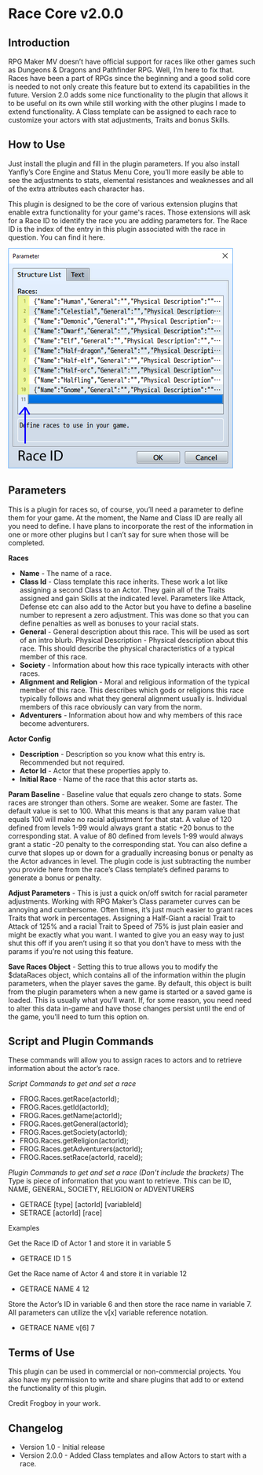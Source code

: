 # Race Core v2.0.0

## Introduction

RPG Maker MV doesn’t have official support for races like other games such as Dungeons & Dragons and Pathfinder RPG.  Well, I’m here to fix that.  Races have been a part of RPGs since the beginning and a good solid core is needed to not only create this feature but to extend its capabilities in the future.  Version 2.0 adds some nice functionality to the plugin that allows it to be useful on its own while still working with the other plugins I made to extend functionality.  A Class template can be assigned to each race to customize your actors with stat adjustments, Traits and bonus Skills.


## How to Use

Just install the plugin and fill in the plugin parameters.  If you also install Yanfly’s Core Engine and Status Menu Core, you’ll more easily be able to see the adjustments to stats, elemental resistances and weaknesses and all of the extra attributes each character has.

This plugin is designed to be the core of various extension plugins that enable extra functionality for your game's races.  Those extensions will ask for a Race ID to identify the race you are adding parameters for.  The Race ID is the index of the entry in this plugin associated with the race in question.  You can find it here.

![Race ID](img/raceId.png)

## Parameters

This is a plugin for races so, of course, you’ll need a parameter to define them for your game.  At the moment, the Name and Class ID are really all you need to define.  I have plans to incorporate the rest of the information in one or more other plugins but I can’t say for sure when those will be completed.

**Races** 
* **Name** - The name of a race.
* **Class Id** - Class template this race inherits.  These work a lot like assigning a second Class to an Actor.  They gain all of the Traits assigned and gain Skills at the indicated level.  Parameters like Attack, Defense etc can also add to the Actor but you have to define a baseline number to represent a zero adjustment.  This was done so that you can define penalties as well as bonuses to your racial stats.
* **General** - General description about this race.  This will be used as sort of an intro blurb.
Physical Description - Physical description about this race.  This should describe the physical characteristics of a typical member of this race.
* **Society** - Information about how this race typically interacts with other races.
* **Alignment and Religion** - Moral and religious information of the typical member of this race.  This describes which gods or religions this race typically follows and what they general alignment usually is.  Individual members of this race obviously can vary from the norm.
* **Adventurers** - Information about how and why members of this race become adventurers.

**Actor Config**
* **Description** - Description so you know what this entry is. Recommended but not required.
* **Actor Id** - Actor that these properties apply to.
* **Initial Race** - Name of the race that this actor starts as.

**Param Baseline** - Baseline value that equals zero change to stats.  Some races are stronger than others.  Some are weaker.  Some are faster.  The default value is set to 100.  What this means is that any param value that equals 100 will make no racial adjustment for that stat.  A value of 120 defined from levels 1-99 would always grant a static +20 bonus to the corresponding stat.  A value of 80 defined from levels 1-99 would always grant a static -20 penalty to the corresponding stat.  You can also define a curve that slopes up or down for a gradually increasing bonus or penalty as the Actor advances in level.  The plugin code is just subtracting the number you provide here from the race’s Class template’s defined params to generate a bonus or penalty.

**Adjust Parameters** - This is just a quick on/off switch for racial parameter adjustments.  Working with RPG Maker’s Class parameter curves can be annoying and cumbersome.  Often times, it’s just much easier to grant races Traits that work in percentages.  Assigning a Half-Giant a racial Trait to Attack of 125% and a racial Trait to Speed of 75% is just plain easier and might be exactly what you want.  I wanted to give you an easy way to just shut this off if you aren’t using it so that you don’t have to mess with the params if you’re not using this feature.

**Save Races Object** - Setting this to true allows you to modify the $dataRaces object, which contains all of the information within the plugin parameters, when the player saves the game.  By default, this object is built from the plugin parameters when a new game is started or a saved game is loaded.  This is usually what you’ll want.  If, for some reason, you need need to alter this data in-game and have those changes persist until the end of the game, you’ll need to turn this option on.


## Script and Plugin Commands

These commands will allow you to assign races to actors and to retrieve information about the actor’s race.

*Script Commands to get and set a race*
* FROG.Races.getRace(actorId);
* FROG.Races.getId(actorId);
* FROG.Races.getName(actorId);
* FROG.Races.getGeneral(actorId);
* FROG.Races.getSociety(actorId);
* FROG.Races.getReligion(actorId);
* FROG.Races.getAdventurers(actorId);
* FROG.Races.setRace(actorId, raceId);

*Plugin Commands to get and set a race (Don't include the brackets)*
The Type is piece of information that you want to retrieve.  This can be ID, NAME, GENERAL, SOCIETY, RELIGION or ADVENTURERS
* GETRACE [type] [actorId] [variableId]
* SETRACE [actorId] [race]

Examples

Get the Race ID of Actor 1 and store it in variable 5
* GETRACE ID 1 5

Get the Race name of Actor 4 and store it in variable 12
* GETRACE NAME 4 12

Store the Actor’s ID in variable 6 and then store the race name in variable 7.  All parameters can utilize the v[x] variable reference notation.
* GETRACE NAME v[6] 7


## Terms of Use

This plugin can be used in commercial or non-commercial projects.  You also have my permission to write and share plugins that add to or extend the functionality of this plugin.

Credit Frogboy in your work.


## Changelog
* Version 1.0 - Initial release
* Version 2.0.0 - Added Class templates and allow Actors to start with a race.
